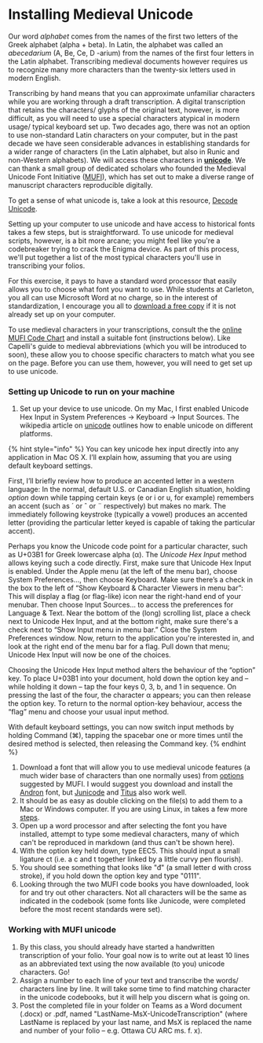 # Installing Medieval Unicode

Our word _alphabet_ comes from the names of the first two letters of the Greek alphabet (alpha + beta). In Latin, the alphabet was called an _abecedarium_ (A, Be, Ce, D -arium) from the names of the first four letters in the Latin alphabet. Transcribing medieval documents however requires us to recognize many more characters than the twenty-six letters used in modern English.

Transcribing by hand means that you can approximate unfamiliar characters while you are working through a draft transcription. A digital transcription that retains the characters/ glyphs of the original text, however, is more difficult, as you will need to use a special characters atypical in modern usage/ typical keyboard set up. Two decades ago, there was not an option to use non-standard Latin characters on your computer, but in the past decade we have seen considerable advances in establishing standards for a wider range of characters (in the Latin alphabet, but also in Runic and non-Western alphabets). We will access these characters in [**unicode**](https://en.wikipedia.org/wiki/Unicode\_input). We can thank a small group of dedicated scholars who founded the Medieval Unicode Font Initiative ([MUFI](https://folk.uib.no/hnooh/mufi/)), which has set out to make a diverse range of manuscript characters reproducible digitally.

To get a sense of what unicode is, take a look at this resource, [Decode Unicode](http://decodeunicode.org).

Setting up your computer to use unicode and have access to historical fonts takes a few steps, but is straightforward. To use unicode for medieval scripts, however, is a bit more arcane; you might feel like you're a codebreaker trying to crack the Enigma device. As part of this process, we'll put together a list of the most typical characters you'll use in transcribing your folios.

For this exercise, it pays to have a standard word processor that easily allows you to choose what font you want to use. While students at Carleton, you all can use Microsoft Word at no charge, so in the interest of standardization, I encourage you all to [download a free copy](https://carleton.ca/its/ms-offer-students/) if it is not already set up on your computer.

To use medieval characters in your transcriptions, consult the the [online MUFI Code Chart](https://mufi.info/m.php?p=muficodechart) and install a suitable font (instructions below). Like Capelli's guide to medieval abbreviations (which you will be introduced to soon), these allow you to choose specific characters to match what you see on the page. Before you can use them, however, you will need to get set up to use unicode.

### Setting up Unicode to run on your machine <a href="#setting-up-unicode-to-run-on-your-machine." id="setting-up-unicode-to-run-on-your-machine."></a>

1. Set up your device to use unicode. On my Mac, I first enabled Unicode Hex Input in System Preferences -> Keyboard -> Input Sources. The wikipedia article on [unicode](https://en.wikipedia.org/wiki/Unicode\_input) outlines how to enable unicode on different platforms.&#x20;

{% hint style="info" %}
You can key unicode hex input directly into any application in Mac OS X. I’ll explain how, assuming that you are using default keyboard settings.&#x20;

First, I’ll briefly review how to produce an accented letter in a western language: In the normal, default U.S. or Canadian English situation, holding _option_ down while tapping certain keys (e or i or u, for example) remembers an accent (such as ´ or ˆ or ¨ respectively) but makes no mark. The immediately following keystroke (typically a vowel) produces an accented letter (providing the particular letter keyed is capable of taking the particular accent).&#x20;

Perhaps you know the Unicode code point for a particular character, such as U+03B1 for Greek lowercase alpha (α). The _Unicode Hex Input_ method allows keying such a code directly. First, make sure that Unicode Hex Input is enabled. Under the Apple menu (at the left of the menu bar), choose System Preferences…, then choose Keyboard. Make sure there’s a check in the box to the left of “Show Keyboard & Character Viewers in menu bar”: This will display a flag (or flag-like) icon near the right-hand end of your menubar. Then choose Input Sources… to access the preferences for Language & Text. Near the bottom of the (long) scrolling list, place a check next to Unicode Hex Input, and at the bottom right, make sure there's a check next to “Show Input menu in menu bar.” Close the System Preferences window. Now, return to the application you're interested in, and look at the right end of the menu bar for a flag. Pull down that menu; Unicode Hex Input will now be one of the choices.&#x20;

Choosing the Unicode Hex Input method alters the behaviour of the “option” key. To place U+03B1 into your document, hold down the option key and – while holding it down – tap the four keys 0, 3, b, and 1 in sequence. On pressing the last of the four, the character α appears; you can then release the option key. To return to the normal option-key behaviour, access the “flag” menu and choose your usual input method.&#x20;

With default keyboard settings, you can now switch input methods by holding Command (⌘), tapping the spacebar one or more times until the desired method is selected, then releasing the Command key.
{% endhint %}

1. Download a font that will allow you to use medieval unicode features (a much wider base of characters than one normally uses) from [options](https://folk.uib.no/hnooh/mufi/fonts/index.html) suggested by MUFI. I would suggest you download and install the [Andron](https://folk.uib.no/hnooh/mufi/fonts/Andron/AND\_SCR\_WEB\_3.0.zip) font, but [Junicode](http://junicode.sourceforge.net) and [Titus](http://titus.fkidg1.uni-frankfurt.de/unicode/tituut.asp) also work well.
2. It should be as easy as double clicking on the file(s) to add them to a Mac or Windows computer. If you are using Linux, in takes a few more [steps](https://askubuntu.com/questions/3697/how-do-i-install-fonts).
3. Open up a word processor and after selecting the font you have installed, attempt to type some medieval characters, many of which can't be reproduced in markdown (and thus can't be shown here).
4. With the option key held down, type EEC5. This should input a small ligature ct (i.e. a c and t together linked by a little curvy pen flourish).
5. You should see something that looks like "đ" (a small letter d with cross stroke), if you hold down the option key and type "0111".
6. Looking through the two MUFI code books you have downloaded, look for and try out other characters. Not all characters will be the same as indicated in the codebook (some fonts like Junicode, were completed before the most recent standards were set).

### Working with MUFI unicode <a href="#working-with-mufi-unicode" id="working-with-mufi-unicode"></a>

1. By this class, you should already have started a handwritten transcription of your folio. Your goal now is to write out at least 10 lines as an abbreviated text using the now available (to you) unicode characters. Go!
2. Assign a number to each line of your text and transcribe the words/ characters line by line. It will take some time to find matching character in the unicode codebooks, but it will help you discern what is going on.
3. Post the completed file in your folder on Teams as a Word document (.docx) or .pdf, named "LastName-MsX-UnicodeTranscription" (where LastName is replaced by your last name, and MsX is replaced the name and number of your folio – e.g. Ottawa CU ARC ms. f. x).
